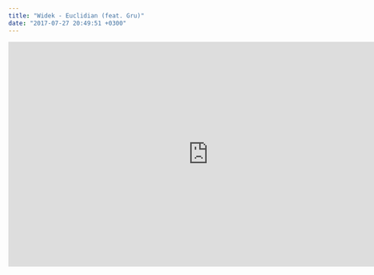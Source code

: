 ```yaml
---
title: "Widek - Euclidian (feat. Gru)"
date: "2017-07-27 20:49:51 +0300"
---
```


<iframe allowfullscreen="" frameborder="0" height="450" loading="lazy" src="https://www.youtube.com/embed/2xVCNxlymMg?feature=oembed" width="800"></iframe>
